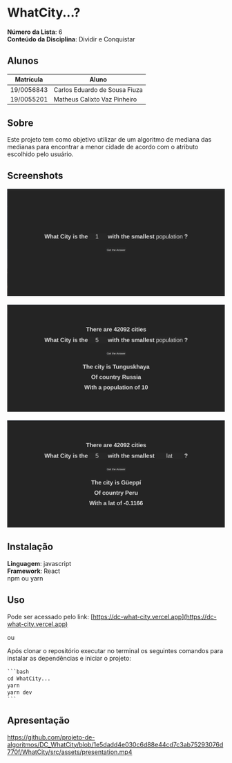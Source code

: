 # WhatCity...?

**Número da Lista**: 6<br>
**Conteúdo da Disciplina**: Dividir e Conquistar<br>

## Alunos
|Matrícula | Aluno |
| -- | -- |
| 19/0056843  |  Carlos Eduardo de Sousa Fiuza |
| 19/0055201  |  Matheus Calixto Vaz Pinheiro |

## Sobre 
Este projeto tem como objetivo utilizar de um algoritmo de mediana das medianas para encontrar a menor cidade de acordo com o atributo escolhido pelo usuário.

## Screenshots
<div align="center">
    <img src="./WhatCity/src/assets/cap1.png"></img>
</div>
<br/>
<div align="center">
    <img src="./WhatCity/src/assets/cap2.png"></img>
</div>
<br/>
<div align="center">
    <img src="./WhatCity/src/assets/cap3.png"></img>
</div>

## Instalação 
**Linguagem**: javascript<br>
**Framework**: React<br>
npm ou yarn

## Uso 
Pode ser acessado pelo link: [https://dc-what-city.vercel.app](https://dc-what-city.vercel.app)


ou


Após clonar o repositório executar no terminal os seguintes comandos para instalar as dependências e iniciar o projeto:

    ```bash
    cd WhatCity...
    yarn
    yarn dev
    ```

## Apresentação
https://github.com/projeto-de-algoritmos/DC_WhatCity/blob/1e5dadd4e030c6d88e44cd7c3ab75293076d770f/WhatCity/src/assets/presentation.mp4
